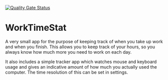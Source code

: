 [![Quality Gate Status](https://sonarcloud.io/api/project_badges/measure?project=ZsoltGajdacs_WorkTimeStat&metric=alert_status)](https://sonarcloud.io/dashboard?id=ZsoltGajdacs_WorkTimeStat)
# WorkTimeStat
A very small app for the purpose of keeping track of when you take up work and when you finish.
This allows you to keep track of your hours, so you always know how much more you need to work on each day.

It also includes a simple tracker app which watches mouse and keyboard usage and gives an indicative amount of how much you actually used the computer. 
The time resolution of this can be set in settings.
